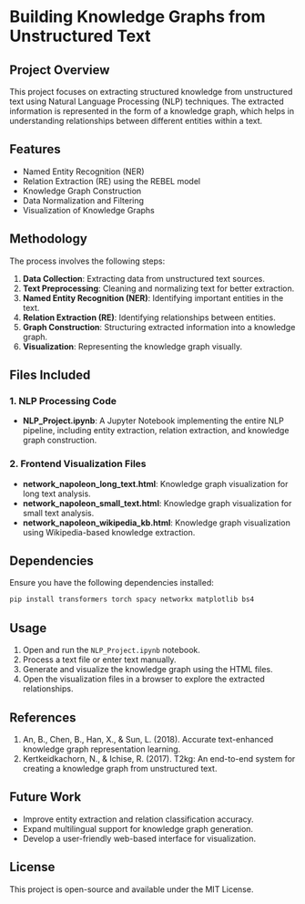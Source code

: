 # Building Knowledge Graphs from Unstructured Text

## Project Overview
This project focuses on extracting structured knowledge from unstructured text using Natural Language Processing (NLP) techniques. The extracted information is represented in the form of a knowledge graph, which helps in understanding relationships between different entities within a text. 

## Features
- Named Entity Recognition (NER)
- Relation Extraction (RE) using the REBEL model
- Knowledge Graph Construction
- Data Normalization and Filtering
- Visualization of Knowledge Graphs

## Methodology
The process involves the following steps:
1. **Data Collection**: Extracting data from unstructured text sources.
2. **Text Preprocessing**: Cleaning and normalizing text for better extraction.
3. **Named Entity Recognition (NER)**: Identifying important entities in the text.
4. **Relation Extraction (RE)**: Identifying relationships between entities.
5. **Graph Construction**: Structuring extracted information into a knowledge graph.
6. **Visualization**: Representing the knowledge graph visually.

## Files Included
### 1. NLP Processing Code
- **NLP_Project.ipynb**: A Jupyter Notebook implementing the entire NLP pipeline, including entity extraction, relation extraction, and knowledge graph construction.

### 2. Frontend Visualization Files
- **network_napoleon_long_text.html**: Knowledge graph visualization for long text analysis.
- **network_napoleon_small_text.html**: Knowledge graph visualization for small text analysis.
- **network_napoleon_wikipedia_kb.html**: Knowledge graph visualization using Wikipedia-based knowledge extraction.

## Dependencies
Ensure you have the following dependencies installed:
```bash
pip install transformers torch spacy networkx matplotlib bs4
```

## Usage
1. Open and run the `NLP_Project.ipynb` notebook.
2. Process a text file or enter text manually.
3. Generate and visualize the knowledge graph using the HTML files.
4. Open the visualization files in a browser to explore the extracted relationships.

## References
1. An, B., Chen, B., Han, X., & Sun, L. (2018). Accurate text-enhanced knowledge graph representation learning.
2. Kertkeidkachorn, N., & Ichise, R. (2017). T2kg: An end-to-end system for creating a knowledge graph from unstructured text.

## Future Work
- Improve entity extraction and relation classification accuracy.
- Expand multilingual support for knowledge graph generation.
- Develop a user-friendly web-based interface for visualization.

## License
This project is open-source and available under the MIT License.
